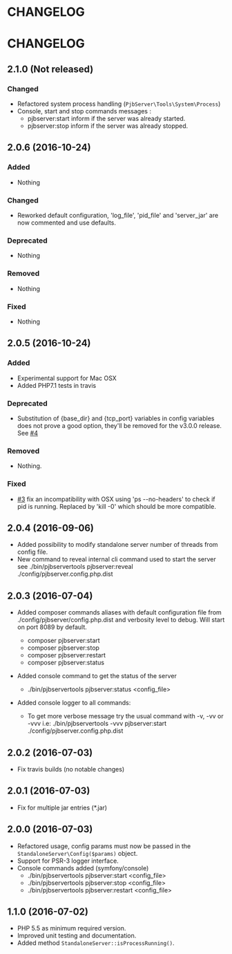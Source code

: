 # CHANGELOG

# CHANGELOG

## 2.1.0 (Not released)

### Changed

- Refactored system process handling (`PjbServer\Tools\System\Process`)
- Console, start and stop commands messages :
  - pjbserver:start inform if the server was already started.
  - pjbserver:stop inform if the server was already stopped.

## 2.0.6 (2016-10-24)

### Added

- Nothing

### Changed

- Reworked default configuration, 'log_file', 'pid_file' and 'server_jar' are now 
  commented and use defaults.

### Deprecated

- Nothing

### Removed

- Nothing

### Fixed

- Nothing


## 2.0.5 (2016-10-24)

### Added

- Experimental support for Mac OSX
- Added PHP7.1 tests in travis

### Deprecated

- Substitution of {base_dir} and {tcp_port} variables in config variables does not prove
  a good option, they'll be removed for the v3.0.0 release. See
  [#4](https://github.com/belgattitude/pjbserver-tools/issues/4)

### Removed

- Nothing.

### Fixed

- [#3](https://github.com/belgattitude/pjbserver-tools/issues/3) fix an
  incompatibility with OSX using 'ps --no-headers' to check if pid is running.
  Replaced by 'kill -0' which should be more compatible.


## 2.0.4 (2016-09-06)

- Added possibility to modify standalone server number of threads from config file.
- New command to reveal internal cli command used to start the server
  see ./bin/pjbservertools pjbserver:reveal ./config/pjbserver.config.php.dist

## 2.0.3 (2016-07-04)

- Added composer commands aliases with default configuration file
  from ./config/pjbserver/config.php.dist and verbosity level to debug.
  Will start on port 8089 by default.
    - composer pjbserver:start
    - composer pjbserver:stop
    - composer pjbserver:restart
    - composer pjbserver:status

- Added console command to get the status of the server
  - ./bin/pjbservertools pjbserver:status <config_file>
- Added console logger to all commands:
  - To get more verbose message try the usual command with -v, -vv or -vvv
    i.e: ./bin/pjbservertools -vvv pjbserver:start ./config/pjbserver.config.php.dist
  
## 2.0.2 (2016-07-03)

- Fix travis builds (no notable changes)

## 2.0.1 (2016-07-03)

- Fix for multiple jar entries (*.jar)

## 2.0.0 (2016-07-03)

- Refactored usage, config params must now be passed in the `StandaloneServer\Config($params)` object.
- Support for PSR-3 logger interface.
- Console commands added (symfony/console)
  - ./bin/pjbservertools pjbserver:start <config_file>
  - ./bin/pjbservertools pjbserver:stop <config_file>
  - ./bin/pjbservertools pjbserver:restart <config_file>
  


## 1.1.0 (2016-07-02)

- PHP 5.5 as minimum required version.
- Improved unit testing and documentation.
- Added method `StandaloneServer::isProcessRunning()`.

